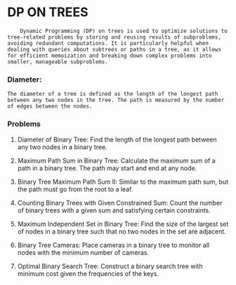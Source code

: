 # DP ON TREES
        Dynamic Programming (DP) on trees is used to optimize solutions to tree-related problems by storing and reusing results of subproblems, avoiding redundant computations. It is particularly helpful when dealing with queries about subtrees or paths in a tree, as it allows for efficient memoization and breaking down complex problems into smaller, manageable subproblems.

### Diameter:
    The diameter of a tree is defined as the length of the longest path between any two nodes in the tree. The path is measured by the number of edges between the nodes.

### Problems

1. Diameter of Binary Tree: Find the length of the longest path between any two nodes in a binary tree.

2. Maximum Path Sum in Binary Tree: Calculate the maximum sum of a path in a binary tree. The path may start and end at any node.

3. Binary Tree Maximum Path Sum II: Similar to the maximum path sum, but the path must go from the root to a leaf.

4. Counting Binary Trees with Given Constrained Sum: Count the number of binary trees with a given sum and satisfying certain constraints.

5. Maximum Independent Set in Binary Tree: Find the size of the largest set of nodes in a binary tree such that no two nodes in the set are adjacent.

6. Binary Tree Cameras: Place cameras in a binary tree to monitor all nodes with the minimum number of cameras.

7. Optimal Binary Search Tree: Construct a binary search tree with minimum cost given the frequencies of the keys.